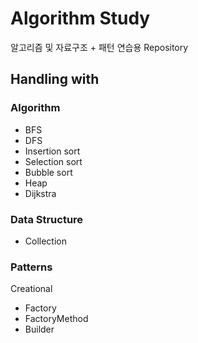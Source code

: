 # Algorithm Study

알고리즘 및 자료구조 + 패턴 연습용 Repository

## Handling with

### Algorithm

- BFS
- DFS
- Insertion sort
- Selection sort
- Bubble sort 
- Heap
- Dijkstra

### Data Structure

- Collection


### Patterns

Creational
- Factory
- FactoryMethod
- Builder
